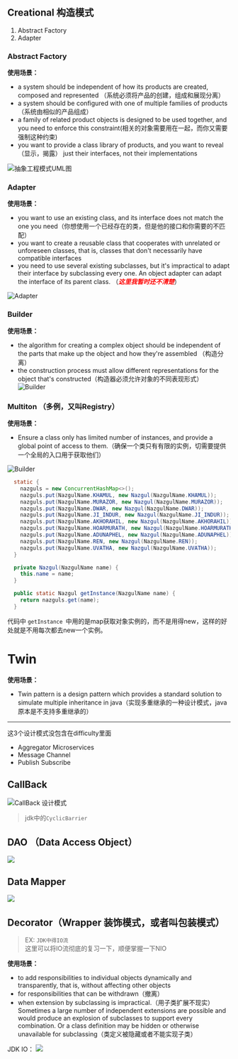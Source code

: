 ## Creational 构造模式

1. Abstract Factory
2. Adapter






### Abstract Factory

**使用场景：**

- a system should be independent of how its products are created, composed and represented  （系统必须将产品的创建，组成和展现分离）
- a system should be configured with one of multiple families of products  （系统由相似的产品组成）
- a family of related product objects is designed to be used together, and you need to enforce this constraint(相关的对象需要用在一起，而你又需要强制这种约束)
- you want to provide a class library of products, and you want to reveal（显示，揭露） just their interfaces, not their implementations

![抽象工程模式UML图](./pictures/abstract-factory_1.png)


### Adapter
**使用场景：**

- you want to use an existing class, and its interface does not match the one you need（你想使用一个已经存在的类，但是他的接口和你需要的不匹配）
- you want to create a reusable class that cooperates with unrelated or unforeseen classes, that is, classes that don't necessarily have compatible interfaces
- you need to use several existing subclasses, but it's impractical to adapt their interface by subclassing every one. An object adapter can adapt the interface of its parent class. （***<font color="red">这里我暂时还不清楚</font>***）

![Adapter](./pictures/adapter.png)



### Builder

**使用场景：**

* the algorithm for creating a complex object should be independent of the parts that make up the object and how they're assembled  （构造分离）
* the construction process must allow different representations for the object that's constructed（构造器必须允许对象的不同表现形式）
![Builder](./pictures/builder_1.png)



### Multiton  （多例，又叫Registry）
**使用场景：**

* Ensure a class only has limited number of instances, and provide a global point of access to them.（确保一个类只有有限的实例，切需要提供一个全局的入口用于获取他们）

![Builder](./pictures/multiton.png)


```java
  static {
    nazguls = new ConcurrentHashMap<>();
    nazguls.put(NazgulName.KHAMUL, new Nazgul(NazgulName.KHAMUL));
    nazguls.put(NazgulName.MURAZOR, new Nazgul(NazgulName.MURAZOR));
    nazguls.put(NazgulName.DWAR, new Nazgul(NazgulName.DWAR));
    nazguls.put(NazgulName.JI_INDUR, new Nazgul(NazgulName.JI_INDUR));
    nazguls.put(NazgulName.AKHORAHIL, new Nazgul(NazgulName.AKHORAHIL));
    nazguls.put(NazgulName.HOARMURATH, new Nazgul(NazgulName.HOARMURATH));
    nazguls.put(NazgulName.ADUNAPHEL, new Nazgul(NazgulName.ADUNAPHEL));
    nazguls.put(NazgulName.REN, new Nazgul(NazgulName.REN));
    nazguls.put(NazgulName.UVATHA, new Nazgul(NazgulName.UVATHA));
  }

  private Nazgul(NazgulName name) {
    this.name = name;
  }

  public static Nazgul getInstance(NazgulName name) {
    return nazguls.get(name);
  }
```
  
代码中 `getInstance `中用的是map获取对象实例的，而不是用得new，这样的好处就是不用每次都去new一个实例。




# Twin

**使用场景：**  
* Twin pattern is a design pattern which provides a standard solution to simulate multiple inheritance in java（实现多重继承的一种设计模式，java原本是不支持多重继承的）


---
这3个设计模式没包含在difficulty里面

* Aggregator Microservices
* Message Channel
* Publish Subscribe  


## CallBack  


![CallBack 设计模式](./pictures/callback.png)

>jdk中的`CyclicBarrier` 
	

## DAO （Data Access Object）
![](./pictures/dao.png)



## Data  Mapper
![](./pictures/data-mapper.png)


##  Decorator（Wrapper 装饰模式，或者叫包装模式）
>  EX: `JDK中得IO流`  
>  这里可以将IO流彻底的复习一下，顺便掌握一下NIO

**使用场景：**

* to add responsibilities to individual objects dynamically and transparently, that is, without affecting other objects
* for responsibilities that can be withdrawn（撤离）
* when extension by subclassing is impractical.（用子类扩展不现实） Sometimes a large number of independent extensions are possible and would produce an explosion of subclasses to support every combination. Or a class definition may be hidden or otherwise unavailable for subclassing（类定义被隐藏或者不能实现子类）

JDK IO：
![](./pictures/java_io.png)



